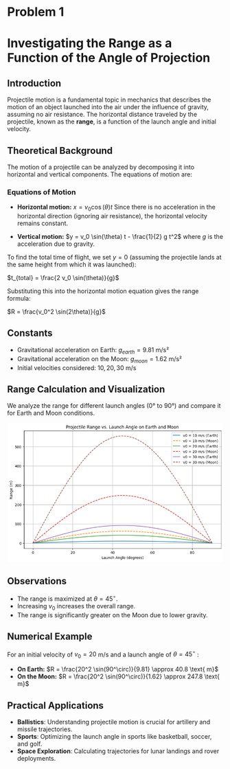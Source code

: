 # Problem 1

# Investigating the Range as a Function of the Angle of Projection

## Introduction

Projectile motion is a fundamental topic in mechanics that describes the motion of an object launched into the air under the influence of gravity, assuming no air resistance. The horizontal distance traveled by the projectile, known as the **range**, is a function of the launch angle and initial velocity.

## Theoretical Background

The motion of a projectile can be analyzed by decomposing it into horizontal and vertical components. The equations of motion are:

### Equations of Motion

- **Horizontal motion:**
  $x = v_0 \cos(\theta) t$
  Since there is no acceleration in the horizontal direction (ignoring air resistance), the horizontal velocity remains constant.

- **Vertical motion:**
  $y = v_0 \sin(\theta) t - \frac{1}{2} g t^2$
  where $g$ is the acceleration due to gravity.

To find the total time of flight, we set $y = 0$ (assuming the projectile lands at the same height from which it was launched):

$t_{total} = \frac{2 v_0 \sin(\theta)}{g}$

Substituting this into the horizontal motion equation gives the range formula:

$R = \frac{v_0^2 \sin(2\theta)}{g}$

## Constants

- Gravitational acceleration on Earth: $g_{earth} = 9.81$ m/s²
- Gravitational acceleration on the Moon: $g_{moon} = 1.62$ m/s²
- Initial velocities considered: $10, 20, 30$ m/s

## Range Calculation and Visualization

We analyze the range for different launch angles (0° to 90°) and compare it for Earth and Moon conditions.

![alt text](image-1.png)

## Observations

- The range is maximized at $\theta = 45^\circ$.
- Increasing $v_0$ increases the overall range.
- The range is significantly greater on the Moon due to lower gravity.

## Numerical Example

For an initial velocity of $v_0 = 20$ m/s and a launch angle of $\theta = 45^\circ$ :

- **On Earth:**
  $R = \frac{20^2 \sin(90^\circ)}{9.81} \approx 40.8 \text{ m}$
- **On the Moon:**
  $R = \frac{20^2 \sin(90^\circ)}{1.62} \approx 247.8 \text{ m}$

## Practical Applications

- **Ballistics**: Understanding projectile motion is crucial for artillery and missile trajectories.
- **Sports**: Optimizing the launch angle in sports like basketball, soccer, and golf.
- **Space Exploration**: Calculating trajectories for lunar landings and rover deployments.
